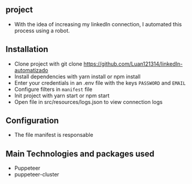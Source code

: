 ## project

- With the idea of increasing my linkedIn connection, I automated this process using a robot.

## Installation

- Clone project with git clone https://github.com/Luan121314/linkedIn-automatizado
- Install dependencies with yarn install or npm install
- Enter your credentials in an .env file with the keys `PASSWORD` and `EMAIL`
- Configure filters in `manifest` file
- Init project with yarn start or npm start
- Open file in src/resources/logs.json to view connection logs

## Configuration
- The file manifest is responsable 

 ## Main Technologies and packages used
 
 - Puppeteer
 - puppeteer-cluster
 
